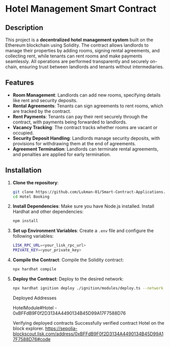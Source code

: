 # Hotel Management Smart Contract

## Description

This project is a **decentralized hotel management system** built on the Ethereum blockchain using Solidity. The contract allows landlords to manage their properties by adding rooms, signing rental agreements, and collecting rent, while tenants can rent rooms and make payments seamlessly. All operations are performed transparently and securely on-chain, ensuring trust between landlords and tenants without intermediaries.

## Features

- **Room Management**: Landlords can add new rooms, specifying details like rent and security deposits.
- **Rental Agreements**: Tenants can sign agreements to rent rooms, which are tracked by the contract.
- **Rent Payments**: Tenants can pay their rent securely through the contract, with payments being forwarded to landlords.
- **Vacancy Tracking**: The contract tracks whether rooms are vacant or occupied.
- **Security Deposit Handling**: Landlords manage security deposits, with provisions for withdrawing them at the end of agreements.
- **Agreement Termination**: Landlords can terminate rental agreements, and penalties are applied for early termination.

## Installation

1. **Clone the repository**:
   ```bash
   git clone https://github.com/Lukman-01/Smart-Contract-Applications.git
   cd Hotel Booking
   ```

2. **Install Dependencies**:
   Make sure you have Node.js installed. Install Hardhat and other dependencies:
   ```bash
   npm install
   ```

3. **Set up Environment Variables**:
   Create a `.env` file and configure the following variables:
   ```bash
   LISK_RPC_URL=<your_lisk_rpc_url>
   PRIVATE_KEY=<your_private_key>
   ```

4. **Compile the Contract**:
   Compile the Solidity contract:
   ```bash
   npx hardhat compile
   ```

5. **Deploy the Contract**:
   Deploy to the desired network:
   ```bash
   npx hardhat ignition deploy ./ignition/modules/deploy.ts --network lisk-sepolia --verify
   ```

   Deployed Addresses

   HotelModule#Hotel - 0xBFFdB9F0f2D3134A4490134B45D99A17F7588D76

   Verifying deployed contracts
   Successfully verified contract Hotel on the block explorer.
   https://sepolia-blockscout.lisk.com/address/0xBFFdB9F0f2D3134A4490134B45D99A17F7588D76#code